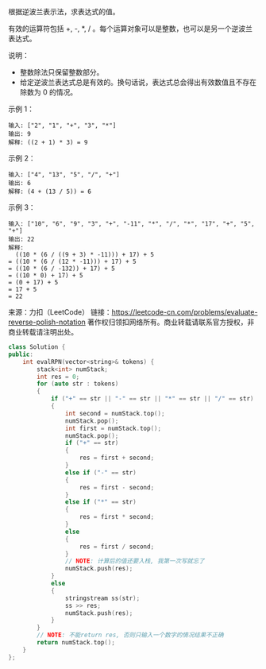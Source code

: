 根据逆波兰表示法，求表达式的值。

有效的运算符包括 +, -, *, / 。每个运算对象可以是整数，也可以是另一个逆波兰表达式。

说明：

+ 整数除法只保留整数部分。
+ 给定逆波兰表达式总是有效的。换句话说，表达式总会得出有效数值且不存在除数为 0 的情况。

示例 1：

    输入: ["2", "1", "+", "3", "*"]
    输出: 9
    解释: ((2 + 1) * 3) = 9

示例 2：

    输入: ["4", "13", "5", "/", "+"]
    输出: 6
    解释: (4 + (13 / 5)) = 6

示例 3：

    输入: ["10", "6", "9", "3", "+", "-11", "*", "/", "*", "17", "+", "5", "+"]
    输出: 22
    解释: 
      ((10 * (6 / ((9 + 3) * -11))) + 17) + 5
    = ((10 * (6 / (12 * -11))) + 17) + 5
    = ((10 * (6 / -132)) + 17) + 5
    = ((10 * 0) + 17) + 5
    = (0 + 17) + 5
    = 17 + 5
    = 22

来源：力扣（LeetCode）
链接：https://leetcode-cn.com/problems/evaluate-reverse-polish-notation
著作权归领扣网络所有。商业转载请联系官方授权，非商业转载请注明出处。

```c++
class Solution {
public:
    int evalRPN(vector<string>& tokens) {
        stack<int> numStack;
        int res = 0;
        for (auto str : tokens)
        {
            if ("+" == str || "-" == str || "*" == str || "/" == str)
            {
                int second = numStack.top();
                numStack.pop();
                int first = numStack.top();
                numStack.pop();
                if ("+" == str)
                {
                    res = first + second;
                }
                else if ("-" == str)
                {
                    res = first - second;
                }
                else if ("*" == str)
                {
                    res = first * second;
                }
                else
                {
                    res = first / second;
                }
                // NOTE: 计算后的值还要入栈, 我第一次写就忘了
                numStack.push(res);
            }
            else
            {
                stringstream ss(str);
                ss >> res;
                numStack.push(res);
            }
        }
        // NOTE: 不能return res, 否则只输入一个数字的情况结果不正确
        return numStack.top();
    }
};
```
